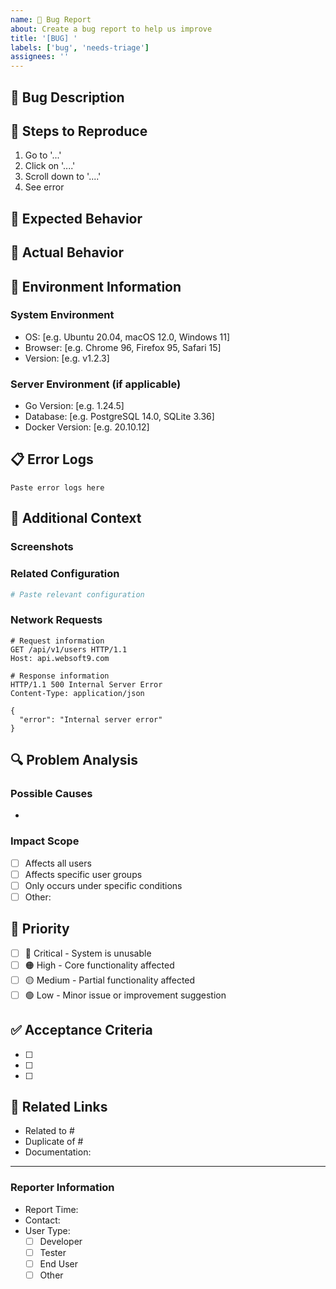 ```yaml
---
name: 🐛 Bug Report
about: Create a bug report to help us improve
title: '[BUG] '
labels: ['bug', 'needs-triage']
assignees: ''
---
```


## 🐛 Bug Description
<!-- A clear and concise description of what the bug is -->

## 🔄 Steps to Reproduce
<!-- Steps to reproduce the behavior -->
1. Go to '...'
2. Click on '....'
3. Scroll down to '....'
4. See error

## 🎯 Expected Behavior
<!-- A clear and concise description of what you expected to happen -->

## 📸 Actual Behavior
<!-- A clear and concise description of what actually happened -->

## 📱 Environment Information
<!-- Please complete the following information -->

### System Environment

- OS: [e.g. Ubuntu 20.04, macOS 12.0, Windows 11]
- Browser: [e.g. Chrome 96, Firefox 95, Safari 15]
- Version: [e.g. v1.2.3]

### Server Environment (if applicable)

- Go Version: [e.g. 1.24.5]
- Database: [e.g. PostgreSQL 14.0, SQLite 3.36]
- Docker Version: [e.g. 20.10.12]

## 📋 Error Logs
<!-- If applicable, add error logs to help explain your problem -->
```log
Paste error logs here
```

## 📎 Additional Context
<!-- Add any other context about the problem here -->

### Screenshots
<!-- If applicable, add screenshots to help explain your problem -->

### Related Configuration
<!-- If the issue is configuration-related, please provide relevant configuration -->
```yaml
# Paste relevant configuration
```

### Network Requests
<!-- If this is an API-related issue, please provide request and response information -->
```http
# Request information
GET /api/v1/users HTTP/1.1
Host: api.websoft9.com

# Response information
HTTP/1.1 500 Internal Server Error
Content-Type: application/json

{
  "error": "Internal server error"
}
```

## 🔍 Problem Analysis
<!-- If you have any thoughts about the cause of the problem, please describe them here -->

### Possible Causes

-

### Impact Scope

- [ ] Affects all users
- [ ] Affects specific user groups
- [ ] Only occurs under specific conditions
- [ ] Other:

## 🚨 Priority
<!-- Please assess the priority of this bug -->
- [ ] 🔴 Critical - System is unusable
- [ ] 🟠 High - Core functionality affected
- [ ] 🟡 Medium - Partial functionality affected
- [ ] 🟢 Low - Minor issue or improvement suggestion

## ✅ Acceptance Criteria
<!-- Describe how to verify that this bug has been fixed -->
- [ ]
- [ ]
- [ ]

## 🔗 Related Links
<!-- If there are related issues, PRs, or documentation, please link them here -->
- Related to #
- Duplicate of #
- Documentation:

---

### Reporter Information

- Report Time: <!-- Auto-filled -->
- Contact: <!-- If further communication is needed -->
- User Type:
  - [ ] Developer
  - [ ] Tester
  - [ ] End User
  - [ ] Other
